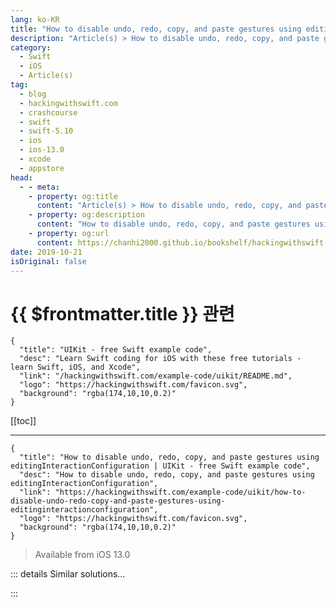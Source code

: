 ```yaml
---
lang: ko-KR
title: "How to disable undo, redo, copy, and paste gestures using editingInteractionConfiguration"
description: "Article(s) > How to disable undo, redo, copy, and paste gestures using editingInteractionConfiguration"
category:
  - Swift
  - iOS
  - Article(s)
tag: 
  - blog
  - hackingwithswift.com
  - crashcourse
  - swift
  - swift-5.10
  - ios
  - ios-13.0
  - xcode
  - appstore
head:
  - - meta:
    - property: og:title
      content: "Article(s) > How to disable undo, redo, copy, and paste gestures using editingInteractionConfiguration"
    - property: og:description
      content: "How to disable undo, redo, copy, and paste gestures using editingInteractionConfiguration"
    - property: og:url
      content: https://chanhi2000.github.io/bookshelf/hackingwithswift.com/example-code/uikit/how-to-disable-undo-redo-copy-and-paste-gestures-using-editinginteractionconfiguration.html
date: 2019-10-21
isOriginal: false
---
```


# {{ $frontmatter.title }} 관련

```component VPCard
{
  "title": "UIKit - free Swift example code",
  "desc": "Learn Swift coding for iOS with these free tutorials - learn Swift, iOS, and Xcode",
  "link": "/hackingwithswift.com/example-code/uikit/README.md",
  "logo": "https://hackingwithswift.com/favicon.svg",
  "background": "rgba(174,10,10,0.2)"
}
```

[[toc]]

---

```component VPCard
{
  "title": "How to disable undo, redo, copy, and paste gestures using editingInteractionConfiguration | UIKit - free Swift example code",
  "desc": "How to disable undo, redo, copy, and paste gestures using editingInteractionConfiguration",
  "link": "https://hackingwithswift.com/example-code/uikit/how-to-disable-undo-redo-copy-and-paste-gestures-using-editinginteractionconfiguration",
  "logo": "https://hackingwithswift.com/favicon.svg",
  "background": "rgba(174,10,10,0.2)"
}
```

> Available from iOS 13.0

<!-- TODO: 작성 -->

<!--
iOS provides built-in gestures for undo, redo, copy, and paste in text views, triggered using a variety of three-finger moves - swiping left and right, or pinching in or out respectively. If you have existing gestures that collide with these, you can disable the system gestures by overriding the `editingInteractionConfiguration` property to return `.none`.

For example, if you have a `UITextView` as a property inside a `UIViewController` and you wanted to disable three-finger gesture support inside that view controller, you would override `editingInteractionConfiguration` like this:

```swift
override var editingInteractionConfiguration: UIEditingInteractionConfiguration {
    return .none
}
```

This property exists on `UIResponder`, which means you can override it at a number of other levels if you prefer.

-->

::: details Similar solutions…

<!--
/example-code/system/how-to-copy-objects-in-swift-using-copy">How to copy objects in Swift using copy() 
/quick-start/swiftui/swiftui-tips-and-tricks">SwiftUI tips and tricks 
/quick-start/swiftui/all-swiftui-property-wrappers-explained-and-compared">All SwiftUI property wrappers explained and compared 
/quick-start/swiftui/how-to-let-the-user-paste-data-into-your-app">How to let the user paste data into your app 
/example-code/uikit/how-to-create-live-playgrounds-in-xcode">How to create live playgrounds in Xcode</a>
-->

:::

